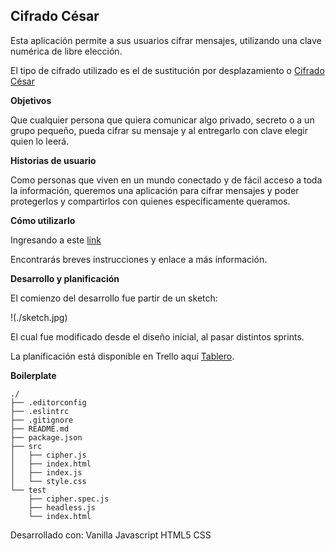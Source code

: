 ## **Cifrado César**

Esta aplicación permite a sus usuarios cifrar mensajes, utilizando una clave numérica de libre elección.

El tipo de cifrado utilizado es el de sustitución por desplazamiento o [Cifrado César](https://es.wikipedia.org/wiki/Cifrado_C%C3%A9sar)

**Objetivos**

Que cualquier persona que quiera comunicar algo privado, secreto o a un grupo pequeño, pueda cifrar su mensaje y al entregarlo con clave elegir quien lo leerá.

**Historias de usuario**

Como personas que viven en un mundo conectado y de fácil acceso a toda la información, queremos una aplicación para cifrar mensajes y poder protegerlos y compartirlos con quienes específicamente queramos.

**Cómo utilizarlo**

Ingresando a este [link](https://karmacode00.github.io/scl-2018-11-bc-core-cipher/)

Encontrarás breves instrucciones y enlace a más información.

**Desarrollo y planificación**

El comienzo del desarrollo fue  partir de un sketch:

!(./sketch.jpg)

El cual fue modificado desde el diseño inicial, al pasar distintos sprints.

La planificación está disponible en Trello aquí [Tablero](https://trello.com/b/QZjHPSmU).

**Boilerplate**

```text
./
├── .editorconfig
├── .eslintrc
├── .gitignore
├── README.md
├── package.json
├── src
│   ├── cipher.js
│   ├── index.html
│   ├── index.js
│   └── style.css
└── test
    ├── cipher.spec.js
    ├── headless.js
    └── index.html
```
Desarrollado con:
Vanilla Javascript
HTML5
CSS


